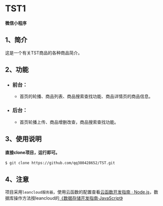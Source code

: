 # TST1

####  微信小程序
##  1、简介
这是一个有关TST商品的各种商品简介。<br>
##  2、功能
* ### 前台：
    * 首页的轮播、商品列表、商品搜索查找功能、商品详情页的商品信息。
* ### 后台：
    * 首页轮播上传、商品增删改查，商品搜索查找功能。
##  3、使用说明
####  直接clone项目，运行即可。
    $ git clone https://github.com/qq380428652/TST.git
##  4、注意
项目采用`leancloud服务器`，使用云函数的配置查看[云函数开发指南 · Node.js](https://leancloud.cn/docs/leanengine_cloudfunction_guide-node.html)，数据库操作方法按leancloud的[《数据存储开发指南·JavaScript》](https://leancloud.cn/docs/leanstorage_guide-js.html)


